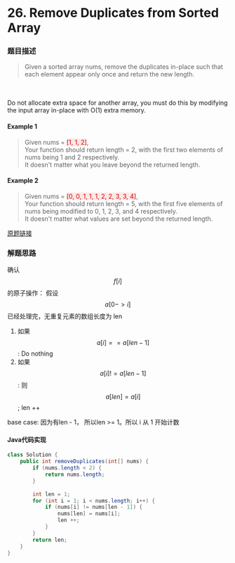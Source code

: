 # 26. Remove Duplicates from Sorted Array

### 题目描述

>Given a sorted array nums, remove the duplicates in-place such that each element appear only once and return the new length.
<br>
<br>Do not allocate extra space for another array, you must do this by modifying the input array in-place with O(1) extra memory.

#### Example 1
> Given nums = <span style="background-color:#ffe6e6"><font color=#cc0000 >[1, 1, 2]</font></span>,
<br>Your function should return length = 2, with the first two elements of nums being 1 and 2 respectively.
<br>It doesn't matter what you leave beyond the returned length.

#### Example 2
>Given nums = <span style="background-color:#ffe6e6"><font color=#cc0000 >[0, 0, 1, 1, 1, 2, 2, 3, 3, 4]</font></span>,
<br>Your function should return length = 5, with the first five elements of nums being modified to 0, 1, 2, 3, and 4 respectively.
<br>It doesn't matter what values are set beyond the returned length.

[原题链接](https://leetcode.com/problems/remove-duplicates-from-sorted-array/)

### 解题思路
确认 $$f[i]$$ 的原子操作：
假设 $$ a[0 -> i] $$ 已经处理完，无重复元素的数组长度为 len
1. 如果 $$a[i] == a[len - 1]$$:
    Do nothing
2. 如果 $$a[i] != a[len - 1]$$:
    则 $$a[len] = a[i]$$;
    len ++

base case: 
因为有len - 1， 所以len >= 1。所以 i 从 1 开始计数    

#### Java代码实现

```java
class Solution {
    public int removeDuplicates(int[] nums) {
        if (nums.length < 2) { 
            return nums.length;
        }
        
        int len = 1;
        for (int i = 1; i < nums.length; i++) {
            if (nums[i] != nums[len - 1]) {
                nums[len] = nums[i];
                len ++;
            }
        }
        return len;
    }
}
```